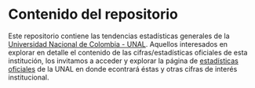 # Contenido del repositorio

Este repositorio contiene las tendencias estadísticas generales de la [Universidad Nacional de Colombia - UNAL](https://unal.edu.co/). Aquellos interesados en explorar en detalle el contenido de las cifras/estadísticas oficiales de esta institución, los invitamos a acceder y explorar la página de [estadísticas oficiales](https://estadisticas.unal.edu.co/home/) de la UNAL en donde econtrará éstas y otras cifras de interés institucional.
